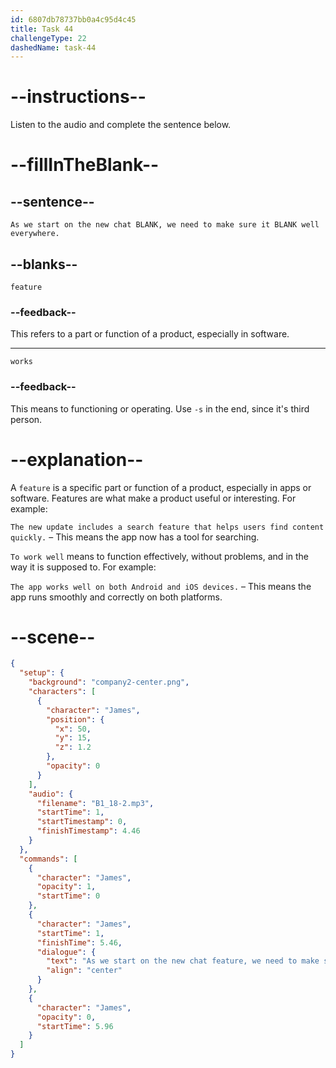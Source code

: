 ```yaml
---
id: 6807db78737bb0a4c95d4c45
title: Task 44
challengeType: 22
dashedName: task-44
---
```


<!-- (Audio) James: As we start on the new chat feature, we need to make sure it works well everywhere. -->

# --instructions--

Listen to the audio and complete the sentence below.

# --fillInTheBlank--

## --sentence--

`As we start on the new chat BLANK, we need to make sure it BLANK well everywhere.`

## --blanks--

`feature`

### --feedback--

This refers to a part or function of a product, especially in software.

---

`works`

### --feedback--

This means to functioning or operating. Use `-s` in the end, since it's third person.

# --explanation--

A `feature` is a specific part or function of a product, especially in apps or software. Features are what make a product useful or interesting. For example:

`The new update includes a search feature that helps users find content quickly.` – This means the app now has a tool for searching.

`To work well` means to function effectively, without problems, and in the way it is supposed to. For example:

`The app works well on both Android and iOS devices.` – This means the app runs smoothly and correctly on both platforms.

# --scene--

```json
{
  "setup": {
    "background": "company2-center.png",
    "characters": [
      {
        "character": "James",
        "position": {
          "x": 50,
          "y": 15,
          "z": 1.2
        },
        "opacity": 0
      }
    ],
    "audio": {
      "filename": "B1_18-2.mp3",
      "startTime": 1,
      "startTimestamp": 0,
      "finishTimestamp": 4.46
    }
  },
  "commands": [
    {
      "character": "James",
      "opacity": 1,
      "startTime": 0
    },
    {
      "character": "James",
      "startTime": 1,
      "finishTime": 5.46,
      "dialogue": {
        "text": "As we start on the new chat feature, we need to make sure it works well everywhere.",
        "align": "center"
      }
    },
    {
      "character": "James",
      "opacity": 0,
      "startTime": 5.96
    }
  ]
}
```

